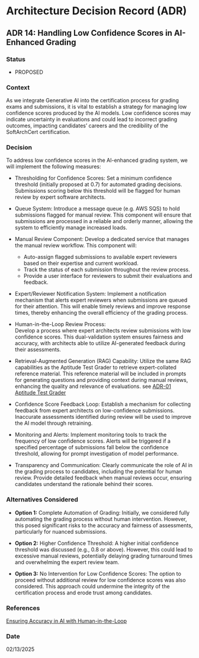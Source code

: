 # Architecture Decision Record (ADR)

## ADR 14: Handling Low Confidence Scores in AI-Enhanced Grading
 
### Status
- PROPOSED

### Context
As we integrate Generative AI into the certification process for grading exams and submissions, it is vital to establish 
a strategy for managing low confidence scores produced by the AI models.
Low confidence scores may indicate uncertainty in evaluations and could lead to incorrect grading outcomes, impacting 
candidates’ careers and the credibility of the SoftArchCert certification.

### Decision
To address low confidence scores in the AI-enhanced grading system, we will implement the following measures:

- Thresholding for Confidence Scores:
Set a minimum confidence threshold (initially proposed at 0.7) for automated grading decisions. Submissions scoring below
this threshold will be flagged for human review by expert software architects.

- Queue System:
Introduce a message queue (e.g. AWS SQS) to hold submissions flagged for manual review. This component will ensure 
that submissions are processed in a reliable and orderly manner, allowing the system to efficiently manage increased loads.

- Manual Review Component:
Develop a dedicated service that manages the manual review workflow. This component will:
  - Auto-assign flagged submissions to available expert reviewers based on their expertise and current workload.
  - Track the status of each submission throughout the review process.
  - Provide a user interface for reviewers to submit their evaluations and feedback.

- Expert/Reviewer Notification System:
Implement a notification mechanism that alerts expert reviewers when submissions are queued for their attention. This 
will enable timely reviews and improve response times, thereby enhancing the overall efficiency of the grading process.

- Human-in-the-Loop Review Process:  
Develop a process where expert architects review submissions with low confidence scores. This dual-validation system 
ensures fairness and accuracy, with architects able to utilize AI-generated feedback during their assessments.

- Retrieval-Augmented Generation (RAG) Capability:
Utilize the same RAG capabilities as the Aptitude Test Grader to retrieve expert-collated reference material. This
reference material will be included in prompts for generating questions and providing context during manual reviews,
enhancing the quality and relevance of evaluations. see [ADR-01 Aptitude Test Grader](/ADRs/ADR-01.md)

- Confidence Score Feedback Loop:
Establish a mechanism for collecting feedback from expert architects on low-confidence submissions. Inaccurate assessments
identified during review will be used to improve the AI model through retraining.

- Monitoring and Alerts:
Implement monitoring tools to track the frequency of low confidence scores. Alerts will be triggered if a specified 
percentage of submissions fall below the confidence threshold, allowing for prompt investigation of model performance.

- Transparency and Communication:
Clearly communicate the role of AI in the grading process to candidates, including the potential for human review. Provide
detailed feedback when manual reviews occur, ensuring candidates understand the rationale behind their scores.

### Alternatives Considered
- **Option 1:** Complete Automation of Grading:
Initially, we considered fully automating the grading process without human intervention. However, this posed significant
risks to the accuracy and fairness of assessments, particularly for nuanced submissions.

- **Option 2:** Higher Confidence Threshold:
A higher initial confidence threshold was discussed (e.g., 0.8 or above). However, this could lead to excessive manual 
reviews, potentially delaying grading turnaround times and overwhelming the expert review team.

- **Option 3:** No Intervention for Low Confidence Scores:
The option to proceed without additional review for low confidence scores was also considered. This approach could 
undermine the integrity of the certification process and erode trust among candidates.

### References
[Ensuring Accuracy in AI with Human-in-the-Loop](https://medium.com/@j.m.olivera08/ensuring-accuracy-in-ai-with-human-in-the-loop-7a4d9143296d)

### Date
02/13/2025
